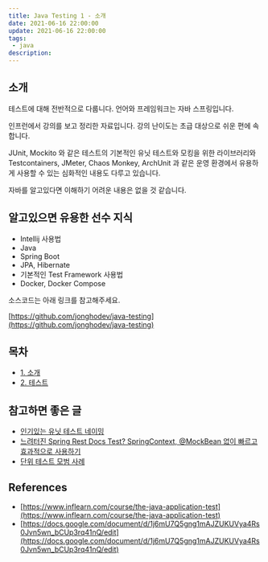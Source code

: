 ```yaml
---
title: Java Testing 1 - 소개
date: 2021-06-16 22:00:00
update: 2021-06-16 22:00:00
tags:
 - java
description:
---
```


## 소개

테스트에 대해 전반적으로 다룹니다. 언어와 프레임워크는 자바 스프링입니다.

인프런에서 강의를 보고 정리한 자료입니다. 강의 난이도는 초급 대상으로 쉬운 편에 속합니다.

JUnit, Mockito 와 같은 테스트의 기본적인 유닛 테스트와 모킹을 위한 라이브러리와 Testcontainers, JMeter, Chaos Monkey, ArchUnit 과 같은 운영 환경에서 유용하게 사용할 수 있는 심화적인 내용도 다루고 있습니다.

자바를 알고있다면 이해하기 어려운 내용은 없을 것 같습니다.

## 알고있으면 유용한 선수 지식

- Intellij 사용법
- Java
- Spring Boot
- JPA, Hibernate
- 기본적인 Test Framework 사용법
- Docker, Docker Compose

소스코드는 아래 링크를 참고해주세요.

[https://github.com/jonghodev/java-testing](https://github.com/jonghodev/java-testing)

## 목차

- [1. 소개](/java/java-testing-1-소개)
- [2. 테스트](/java/java-testing-2-테스트)

## 참고하면 좋은 글

- [인기있는 유닛 테스트 네이밍](https://hilucky.tistory.com/216)
- [느려터진 Spring Rest Docs Test? SpringContext, @MockBean 없이 빠르고 효과적으로 사용하기](https://geminikim.medium.com/%EB%8A%90%EB%A0%A4%ED%84%B0%EC%A7%84-spring-rest-docs-test-springcontext-mockbean-%EC%97%86%EC%9D%B4-%EB%B9%A0%EB%A5%B4%EA%B3%A0-%ED%9A%A8%EA%B3%BC%EC%A0%81%EC%9C%BC%EB%A1%9C-%EC%82%AC%EC%9A%A9%ED%95%98%EA%B8%B0-dc36861493c9)
- [단위 테스트 모범 사례](https://blog.kingbbode.com/m/52?fbclid=IwAR1BFv4LQrPU8B2lSCDvrGk8lXM4_GlHiq1-_L8D_x3BMGDrjiOExcfuO6k)

## References

- [https://www.inflearn.com/course/the-java-application-test](https://www.inflearn.com/course/the-java-application-test)
- [https://docs.google.com/document/d/1j6mU7Q5gng1mAJZUKUVya4Rs0Jvn5wn_bCUp3rq41nQ/edit](https://docs.google.com/document/d/1j6mU7Q5gng1mAJZUKUVya4Rs0Jvn5wn_bCUp3rq41nQ/edit)
